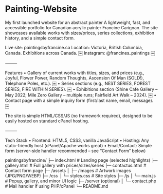 # Painting-Website
My first launched website for an abstract painter
A lightweight, fast, and accessible portfolio for Canadian acrylic painter Francine Carignan. The site showcases available works with sizes/prices, series collections, exhibition history, and a simple contact form.

Live site: paintingsbyfrancine.ca
Location: Victoria, British Columbia, Canada. Exhibitions across Canada.  ￼
Instagram: @francines_paintings  ￼

⸻

Features
	•	Gallery of current works with titles, sizes, and prices (e.g., Joyful, Flower Power, Random Thoughts, Ascension Of Man (SOLD!), Telephone Poles, etc.).  ￼
	•	Series sections (e.g., NEST SERIES, FOREST SERIES, FIRE WITHIN SERIES).  ￼
	•	Exhibitions section (Shine Cafe Gallery – May 2022; Mile Zero Gallery – multiple runs; Fairfield Art Walk – 2024).  ￼
	•	Contact page with a simple inquiry form (first/last name, email, message).  ￼

The site is simple HTML/CSS/JS (no framework required), designed to be easily hosted on standard cPanel hosting.

⸻

Tech Stack
	•	Frontend: HTML5, CSS3, vanilla JavaScript
	•	Hosting: Any static-friendly host (cPanel/Apache works great)
	•	Email/Contact: Simple form (server-side handler recommended – see “Contact Form” below)
  
  paintingsbyfrancine/
├─ index.html              # Landing page (selected highlights)
├─ gallery.html            # Full gallery with prices/sizes/series
├─ contactus.html          # Contact form page
├─ /assets
│  ├─ /images              # Artwork images (JPG/PNG/WEBP)
├─ /css
│  └─ styles.css           # Site styles
├─ /js
│  └─ main.js              # Popup, gallery, and minor UI logic
├─ /server (optional)
│  └─ contact.php          # Mail handler if using PHP/cPanel
└─ README.md

